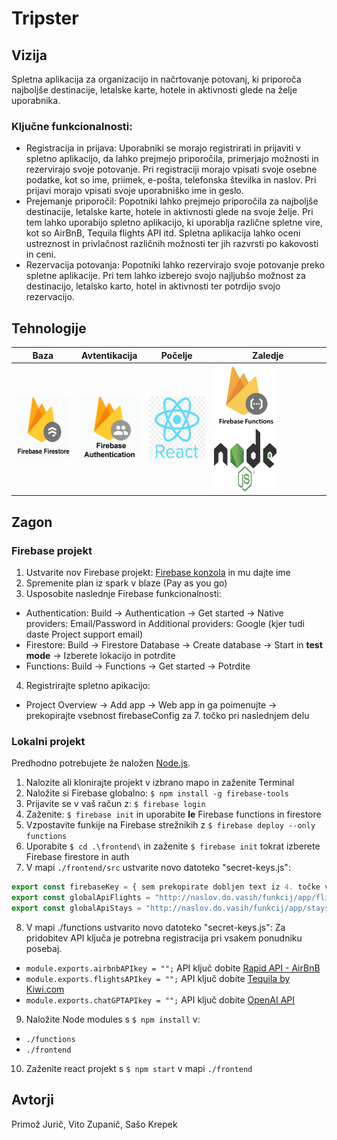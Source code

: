 # Tripster

## Vizija
Spletna aplikacija za organizacijo in načrtovanje potovanj, ki priporoča najboljše destinacije, letalske karte, hotele in aktivnosti glede na želje uporabnika.

### Ključne funkcionalnosti:
- Registracija in prijava: Uporabniki se morajo registrirati in prijaviti v spletno aplikacijo, da lahko prejmejo priporočila, primerjajo možnosti in rezervirajo svoje potovanje. Pri registraciji morajo vpisati svoje osebne podatke, kot so ime, priimek, e-pošta, telefonska številka in naslov. Pri prijavi morajo vpisati svoje uporabniško ime in geslo.
- Prejemanje priporočil: Popotniki lahko prejmejo priporočila za najboljše destinacije, letalske karte, hotele in aktivnosti glede na svoje želje. Pri tem lahko uporabijo spletno aplikacijo, ki uporablja različne spletne vire, kot so AirBnB, Tequila flights API itd. Spletna aplikacija lahko oceni ustreznost in privlačnost različnih možnosti ter jih razvrsti po kakovosti in ceni.
- Rezervacija potovanja: Popotniki lahko rezervirajo svoje potovanje preko spletne aplikacije. Pri tem lahko izberejo svojo najljubšo možnost za destinacijo, letalsko karto, hotel in
aktivnosti ter potrdijo svojo rezervacijo. 

## Tehnologije
|**Baza**|**Avtentikacija**|**Počelje**|**Zaledje**|
|----|-------------|-------|----------|
|<img src="slike/firestore.png" alt="Firebase firestore" width="100" height="100">|<img src="slike/auth.png" alt="Firebase auth" width="100" height="100">|<img src="slike/react.png" alt="React.js" width="100" height="100">|<img src="slike/function.png" alt="Firebase functions" width="100" height="100"> <img src="slike/node.png" alt="Node.js" width="100" height="100">|

## Zagon

### Firebase projekt
1. Ustvarite nov Firebase projekt: [Firebase konzola](https://console.firebase.google.com/u/0/) in mu dajte ime
2. Spremenite plan iz spark v blaze (Pay as you go)
3. Usposobite naslednje Firebase funkcionalnosti:
  - Authentication: Build -> Authentication -> Get started -> Native providers: Email/Password in Additional providers: Google (kjer tudi daste Project support email)
  - Firestore: Build -> Firestore Database -> Create database -> Start in **test mode** -> Izberete lokacijo in potrdite
  - Functions: Build -> Functions -> Get started -> Potrdite
4. Registrirajte spletno apikacijo:
  - Project Overview -> Add app -> Web app in ga poimenujte -> prekopirajte vsebnost firebaseConfig za 7. točko pri naslednjem delu

### Lokalni projekt
Predhodno potrebujete že naložen [Node.js](https://nodejs.org/en/download).

1. Nalozite ali klonirajte projekt v izbrano mapo in zaženite Terminal
2. Naložite si Firebase globalno: ```$ npm install -g firebase-tools```
3. Prijavite se v vaš račun z: ```$ firebase login```
4. Zaženite: ```$ firebase init``` in uporabite **le** Firebase functions in firestore
5. Vzpostavite funkije na Firebase strežnikih z ```$ firebase deploy --only functions```
6. Uporabite ```$ cd .\frontend\``` in zaženite ```$ firebase init``` tokrat izberete Firebase firestore in auth
7. V mapi `./frontend/src` ustvarite novo datoteko "secret-keys.js":
  ```javascript
  export const firebaseKey = { sem prekopirate dobljen text iz 4. točke v prejšnem delu } 
  export const globalApiFlights = "http://naslov.do.vasih/funkcij/app/flights";
  export const globalApiStays = "http://naslov.do.vasih/funkcij/app/stays";
  ```
  
8. V mapi ./functions ustvarito novo datoteko "secret-keys.js":
  Za pridobitev API ključa je potrebna registracija pri vsakem ponudniku posebaj.
  - `module.exports.airbnbAPIkey = "";` API ključ dobite [Rapid API - AirBnB](https://rapidapi.com/3b-data-3b-data-default/api/airbnb13) 
  - `module.exports.flightsAPIkey = "";` API ključ dobite [Tequila by Kiwi.com](https://tequila.kiwi.com/portal/login) 
  - `module.exports.chatGPTAPIkey = "";` API ključ dobite [OpenAI API](https://platform.openai.com/account/api-keys)
9. Naložite Node modules s `$ npm install` v:
  - `./functions`
  - `./frontend`
10. Zaženite react projekt s `$ npm start` v mapi `./frontend`


## Avtorji
Primož Jurič, Vito Zupanič, Sašo Krepek
